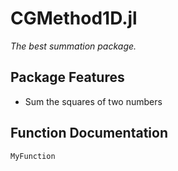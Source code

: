 <!-- ```@meta
CurrentModule = CGMethod1D
```

# CGMethod1D

Documentation for [CGMethod1D](https://github.com/cfgarciar/CGMethod1D.jl).

```@index
```

```@autodocs
Modules = [CGMethod1D]
``` -->



# CGMethod1D.jl

*The best summation package.*

## Package Features
- Sum the squares of two numbers

## Function Documentation
```@docs
MyFunction
```